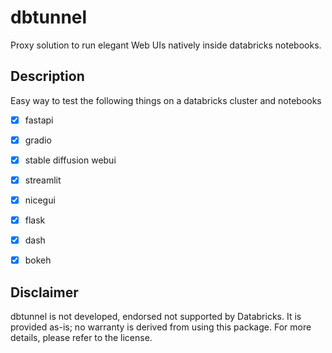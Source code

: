# dbtunnel 

Proxy solution to run elegant Web UIs natively inside databricks notebooks.

## Description

Easy way to test the following things on a databricks cluster and notebooks

* [x] fastapi
* [x] gradio
* [x] stable diffusion webui
* [x] streamlit
* [x] nicegui
* [x] flask
* [x] dash
* [x] bokeh


## Disclaimer
dbtunnel is not developed, endorsed not supported by Databricks. It is provided as-is; no warranty is derived from using this package. For more details, please refer to the license.